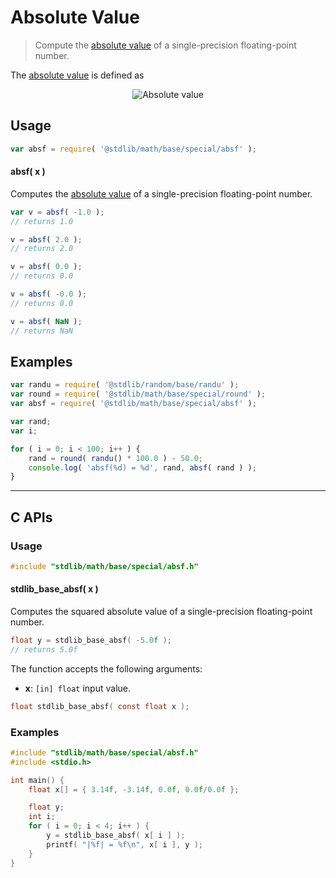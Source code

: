 <!--

@license Apache-2.0

Copyright (c) 2020 The Stdlib Authors.

Licensed under the Apache License, Version 2.0 (the "License");
you may not use this file except in compliance with the License.
You may obtain a copy of the License at

   http://www.apache.org/licenses/LICENSE-2.0

Unless required by applicable law or agreed to in writing, software
distributed under the License is distributed on an "AS IS" BASIS,
WITHOUT WARRANTIES OR CONDITIONS OF ANY KIND, either express or implied.
See the License for the specific language governing permissions and
limitations under the License.

-->

# Absolute Value

> Compute the [absolute value][absolute-value] of a single-precision floating-point number.

<section class="intro">

The [absolute value][absolute-value] is defined as

<!-- <equation class="equation" label="eq:absolute_value" align="center" raw="|x| = \begin{cases} x & \textrm{if}\ x \geq 0 \\ -x & \textrm{if}\ x < 0\end{cases}" alt="Absolute value"> -->

<div class="equation" align="center" data-raw-text="|x| = \begin{cases} x &amp; \textrm{if}\ x \geq 0 \\ -x &amp; \textrm{if}\ x &lt; 0\end{cases}" data-equation="eq:absolute_value">
    <img src="https://cdn.jsdelivr.net/gh/stdlib-js/stdlib@5b4ee1217697eb737011e0d588fddbb119806753/lib/node_modules/@stdlib/math/base/special/absf/docs/img/equation_absolute_value.svg" alt="Absolute value">
    <br>
</div>

<!-- </equation> -->

</section>

<!-- /.intro -->

<section class="usage">

## Usage

```javascript
var absf = require( '@stdlib/math/base/special/absf' );
```

#### absf( x )

Computes the [absolute value][absolute-value] of a single-precision floating-point number.

```javascript
var v = absf( -1.0 );
// returns 1.0

v = absf( 2.0 );
// returns 2.0

v = absf( 0.0 );
// returns 0.0

v = absf( -0.0 );
// returns 0.0

v = absf( NaN );
// returns NaN
```

</section>

<!-- /.usage -->

<section class="examples">

## Examples

<!-- eslint no-undef: "error" -->

```javascript
var randu = require( '@stdlib/random/base/randu' );
var round = require( '@stdlib/math/base/special/round' );
var absf = require( '@stdlib/math/base/special/absf' );

var rand;
var i;

for ( i = 0; i < 100; i++ ) {
    rand = round( randu() * 100.0 ) - 50.0;
    console.log( 'absf(%d) = %d', rand, absf( rand ) );
}
```

</section>

<!-- /.examples -->

<!-- C interface documentation. -->

* * *

<section class="c">

## C APIs

<!-- Section to include introductory text. Make sure to keep an empty line after the intro `section` element and another before the `/section` close. -->

<section class="intro">

</section>

<!-- /.intro -->

<!-- C usage documentation. -->

<section class="usage">

### Usage

```c
#include "stdlib/math/base/special/absf.h"
```

#### stdlib_base_absf( x )

Computes the squared absolute value of a single-precision floating-point number.

```c
float y = stdlib_base_absf( -5.0f );
// returns 5.0f
```

The function accepts the following arguments:

-   **x**: `[in] float` input value.

```c
float stdlib_base_absf( const float x );
```

</section>

<!-- /.usage -->

<!-- C API usage notes. Make sure to keep an empty line after the `section` element and another before the `/section` close. -->

<section class="notes">

</section>

<!-- /.notes -->

<!-- C API usage examples. -->

<section class="examples">

### Examples

```c
#include "stdlib/math/base/special/absf.h"
#include <stdio.h>

int main() {
    float x[] = { 3.14f, -3.14f, 0.0f, 0.0f/0.0f };

    float y;
    int i;
    for ( i = 0; i < 4; i++ ) {
        y = stdlib_base_absf( x[ i ] );
        printf( "|%f| = %f\n", x[ i ], y );
    }
}
```

</section>

<!-- /.examples -->

</section>

<!-- /.c -->

<section class="links">

[absolute-value]: https://en.wikipedia.org/wiki/Absolute_value

</section>

<!-- /.links -->
